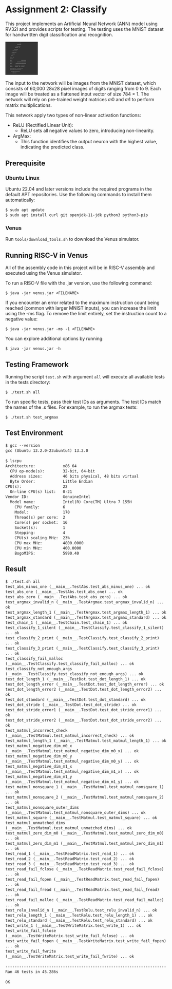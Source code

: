 # Assignment 2: Classify

This project implements an Artificial Neural Network (ANN) model using RV32I and provides scripts for testing. The testing uses the MNIST dataset for handwritten digit classification and recognition.

<img src="six.png" width="20%" />

The input to the network will be images from the MNIST dataset, which consists of 60,000 28x28 pixel images of digits ranging from 0 to 9. Each image will be treated as a flattened input vector of size 784 × 1. The network will rely on pre-trained weight matrices 𝑚0 and 𝑚1 to perform matrix multiplications. 

This network apply two types of non-linear activation functions:

* ReLU (Rectified Linear Unit): 
    * ReLU sets all negative values to zero, introducing non-linearity.
* ArgMax: 
    * This function identifies the output neuron with the highest value, indicating the predicted class.

## Prerequisite

### Ubuntu Linux
Ubuntu 22.04 and later versions include the required programs in the default APT repositories. Use the following commands to install them automatically:
```shell
$ sudo apt update
$ sudo apt install curl git openjdk-11-jdk python3 python3-pip
```
### Venus
Run `tools/download_tools.sh` to download the Venus simulator.

## Running RISC-V in Venus
All of the assembly code in this project will be in RISC-V assembly and executed using the Venus simulator. 

To run a RISC-V file with the .jar version, use the following command:
```shell
$ java -jar venus.jar <FILENAME>
```
If you encounter an error related to the maximum instruction count being reached (common with larger MNIST inputs), you can increase the limit using the -ms flag. To remove the limit entirely, set the instruction count to a negative value:
```shell
$ java -jar venus.jar -ms -1 <FILENAME>
```
You can explore additional options by running:
```shell
$ java -jar venus.jar -h
```
## Testing Framework

Running the script `test.sh` with argument `all` will execute all available tests in the tests directory:
```shell
$ ./test.sh all
```
To run specific tests, pass their test IDs as arguments. The test IDs match the names of the .s files. For example, to run the argmax tests:
```shell
$ ./test.sh test_argmax
```
## Test Environment
```shell
$ gcc --version
gcc (Ubuntu 13.2.0-23ubuntu4) 13.2.0

$ lscpu
Architecture:            x86_64
  CPU op-mode(s):        32-bit, 64-bit
  Address sizes:         46 bits physical, 48 bits virtual
  Byte Order:            Little Endian
CPU(s):                  22
  On-line CPU(s) list:   0-21
Vendor ID:               GenuineIntel
  Model name:            Intel(R) Core(TM) Ultra 7 155H
    CPU family:          6
    Model:               170
    Thread(s) per core:  2
    Core(s) per socket:  16
    Socket(s):           1
    Stepping:            4
    CPU(s) scaling MHz:  23%
    CPU max MHz:         4800.0000
    CPU min MHz:         400.0000
    BogoMIPS:            5990.40
``` 

## Result
```shell
$ ./test.sh all
test_abs_minus_one (__main__.TestAbs.test_abs_minus_one) ... ok
test_abs_one (__main__.TestAbs.test_abs_one) ... ok
test_abs_zero (__main__.TestAbs.test_abs_zero) ... ok
test_argmax_invalid_n (__main__.TestArgmax.test_argmax_invalid_n) ... ok
test_argmax_length_1 (__main__.TestArgmax.test_argmax_length_1) ... ok
test_argmax_standard (__main__.TestArgmax.test_argmax_standard) ... ok
test_chain_1 (__main__.TestChain.test_chain_1) ... ok
test_classify_1_silent (__main__.TestClassify.test_classify_1_silent) ... ok
test_classify_2_print (__main__.TestClassify.test_classify_2_print) ... ok
test_classify_3_print (__main__.TestClassify.test_classify_3_print) ... ok
test_classify_fail_malloc (__main__.TestClassify.test_classify_fail_malloc) ... ok
test_classify_not_enough_args (__main__.TestClassify.test_classify_not_enough_args) ... ok
test_dot_length_1 (__main__.TestDot.test_dot_length_1) ... ok
test_dot_length_error (__main__.TestDot.test_dot_length_error) ... ok
test_dot_length_error2 (__main__.TestDot.test_dot_length_error2) ... ok
test_dot_standard (__main__.TestDot.test_dot_standard) ... ok
test_dot_stride (__main__.TestDot.test_dot_stride) ... ok
test_dot_stride_error1 (__main__.TestDot.test_dot_stride_error1) ... ok
test_dot_stride_error2 (__main__.TestDot.test_dot_stride_error2) ... ok
test_matmul_incorrect_check (__main__.TestMatmul.test_matmul_incorrect_check) ... ok
test_matmul_length_1 (__main__.TestMatmul.test_matmul_length_1) ... ok
test_matmul_negative_dim_m0_x (__main__.TestMatmul.test_matmul_negative_dim_m0_x) ... ok
test_matmul_negative_dim_m0_y (__main__.TestMatmul.test_matmul_negative_dim_m0_y) ... ok
test_matmul_negative_dim_m1_x (__main__.TestMatmul.test_matmul_negative_dim_m1_x) ... ok
test_matmul_negative_dim_m1_y (__main__.TestMatmul.test_matmul_negative_dim_m1_y) ... ok
test_matmul_nonsquare_1 (__main__.TestMatmul.test_matmul_nonsquare_1) ... ok
test_matmul_nonsquare_2 (__main__.TestMatmul.test_matmul_nonsquare_2) ... ok
test_matmul_nonsquare_outer_dims (__main__.TestMatmul.test_matmul_nonsquare_outer_dims) ... ok
test_matmul_square (__main__.TestMatmul.test_matmul_square) ... ok
test_matmul_unmatched_dims (__main__.TestMatmul.test_matmul_unmatched_dims) ... ok
test_matmul_zero_dim_m0 (__main__.TestMatmul.test_matmul_zero_dim_m0) ... ok
test_matmul_zero_dim_m1 (__main__.TestMatmul.test_matmul_zero_dim_m1) ... ok
test_read_1 (__main__.TestReadMatrix.test_read_1) ... ok
test_read_2 (__main__.TestReadMatrix.test_read_2) ... ok
test_read_3 (__main__.TestReadMatrix.test_read_3) ... ok
test_read_fail_fclose (__main__.TestReadMatrix.test_read_fail_fclose) ... ok
test_read_fail_fopen (__main__.TestReadMatrix.test_read_fail_fopen) ... ok
test_read_fail_fread (__main__.TestReadMatrix.test_read_fail_fread) ... ok
test_read_fail_malloc (__main__.TestReadMatrix.test_read_fail_malloc) ... ok
test_relu_invalid_n (__main__.TestRelu.test_relu_invalid_n) ... ok
test_relu_length_1 (__main__.TestRelu.test_relu_length_1) ... ok
test_relu_standard (__main__.TestRelu.test_relu_standard) ... ok
test_write_1 (__main__.TestWriteMatrix.test_write_1) ... ok
test_write_fail_fclose (__main__.TestWriteMatrix.test_write_fail_fclose) ... ok
test_write_fail_fopen (__main__.TestWriteMatrix.test_write_fail_fopen) ... ok
test_write_fail_fwrite (__main__.TestWriteMatrix.test_write_fail_fwrite) ... ok

----------------------------------------------------------------------
Ran 46 tests in 45.286s

OK
```
